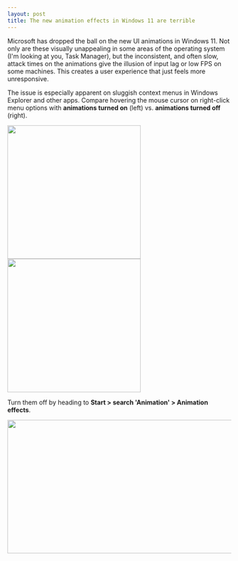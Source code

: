 ```yaml
---
layout: post
title: The new animation effects in Windows 11 are terrible
---
```


Microsoft has dropped the ball on the new UI animations in Windows 11. Not only are these visually unappealing in some areas of the operating system (I'm looking at you, Task Manager), but the inconsistent, and often slow, attack times on the animations give the illusion of input lag or low FPS on some machines. This creates a user experience that just feels more unresponsive.

The issue is especially apparent on sluggish context menus in Windows Explorer and other apps. Compare hovering the mouse cursor on right-click menu options with **animations turned on** (left) vs. **animations turned off** (right).

<img src="{{ site.baseurl }}/images/win11-anims-on.gif" width="300" height="300"> <img src="{{ site.baseurl }}/images/win11-anims-off.gif" width="300" height="300">

Turn them off by heading to **Start > search 'Animation' > Animation effects**.

<img src="{{ site.baseurl }}/images/win11-anims-settings.png" width="600" height="300">
